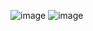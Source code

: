 ![image](https://github.com/akashprajapati20/html_CSS_projects/assets/92972992/a6643854-39e6-47c9-9a57-40f22711ea85)
![image](https://github.com/akashprajapati20/html_CSS_projects/assets/92972992/8d2695ec-c1ea-46b5-a5d5-75c1fc74abb5)

